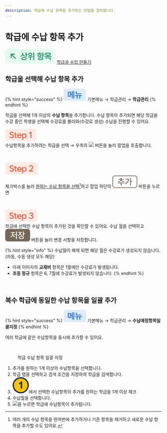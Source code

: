 ```yaml
---
description: 학급에 수납 항목을 추가하는 방법을 알아봅니다.
---
```


# 학급에 수납 항목 추가

![](../../.gitbook/assets/chip_above.svg) [학급과 수업 만들기](./)

## 학급을 선택해 수납 항목 추가

{% hint style="success" %}
![](../../.gitbook/assets/chip_menu.svg) 기본메뉴 → 학급관리 → **학급관리**
{% endhint %}

학급을 선택해 1개 이상의 **수납 항목**을 추가합니다. 수납 항목이 추가되면 해당 학급을 수강 중인 학생을 선택해 수강료를 불러와(수강료 생성) 수납을 진행할 수 있어요.

![](../../.gitbook/assets/chip_step1.svg) \
수납항목을 추가하려는 학급을 선택 →<img src="../../.gitbook/assets/header_수납항목 (2).svg" alt="" data-size="line"> 우측의 ![](../../.gitbook/assets/btn_추가_teal.svg) 버튼을 눌러 팝업을 호출합니다.

<div align="left"><figure><img src="../../.gitbook/assets/학급에 수납항목 추가_1.png" alt=""><figcaption></figcaption></figure></div>

![](../../.gitbook/assets/chip_step2.svg)\
체크박스를 눌러 [원하는 수납 항목을 선택](#user-content-fn-1)[^1]하고 팝업 하단의 ![](../../.gitbook/assets/Btn_Add.svg) 버튼을 누르면&#x20;

<div align="left"><figure><img src="../../.gitbook/assets/학급에 수납항목 추가_2.png" alt=""><figcaption></figcaption></figure></div>

![](../../.gitbook/assets/chip_step3.svg)\
학급에 선택한 수납 항목이 추가된 것을 확인할 수 있어요. 수납 월을 선택하고 ![](../../.gitbook/assets/Btn_Save.svg) 버튼을 눌러 변경 사항을 저장합니다.

{% hint style="info" %}
수납월이 해제 되면 해당 월은 수강료가 생성되지 않습니다. (자동, 수동 생성 모두 해당)

* 아래 이미지의 **교재비** 항목은 1월에만 수강료가 발생됩니다.
* **초등 정규** 항목은 6, 7월에 수강료가 발생되지 않습니다.
{% endhint %}



<div align="left"><figure><img src="../../.gitbook/assets/학급에 수납 항목 추가_3.png" alt=""><figcaption></figcaption></figure></div>

## 복수 학급에 동일한 수납 항목을 일괄 추가

{% hint style="success" %}
![](../../.gitbook/assets/chip_menu.svg) 기본메뉴 → 학급관리 → **수납예정항목일괄지정**
{% endhint %}

여러 학급에 같은 수납항목을 동시에  추가할 수 있어요.

<figure><img src="../../.gitbook/assets/학급 수납항목 일괄 추가.png" alt=""><figcaption><p>학급 수납 항목 일괄 지정</p></figcaption></figure>

1. 추가를 원하는 1개 이상의 수납항목을 선택합니다.
2. 학급 탭을 선택하고 검색 조건을 지정하여 학급을 검색합니다.
3. <img src="../../.gitbook/assets/number_circle_one.svg" alt="" data-size="line">에서 선택한 수납항목의 추가를 원하는 학급을 1개 이상 체크
4. 수납월을 선택합니다.
5. ![](../../.gitbook/assets/Btn_선택일괄저장.svg)을 누르면 학급에 수납항목이 추가됩니다.

[^1]: 여러 개의 수납 항목을 한꺼번에 추가하거나 기존 항목을 제거하고 새로운 수납 항목을 추가할 수도 있어요.
